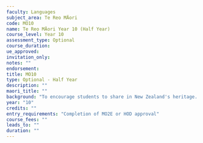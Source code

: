```yaml
---
faculty: Languages
subject_area: Te Reo MÄori
code: MO10
name: Te Reo MÄori Year 10 (Half Year)
course_level: Year 10
assessment_type: Optional
course_duration: 
ue_approved: 
invitation_only: 
notes: ""
endorsement: 
title: MO10
type: Optional - Half Year
description: ""
maori_title: ""
background: "To encourage students to share in New Zealand's heritage. To extend and develop student's ability to communicate in MÄori. To enable students to understand and respect NgÄ Tikanga MÄori. To enable students to gain a deeper understanding of, sensitivity to, and respect for Te Ao MÄori."
year: "10"
credits: ""
entry_requirements: "Completion of MO2E or HOD approval"
course_fees: ""
leads_to: ""
duration: ""
---
```

